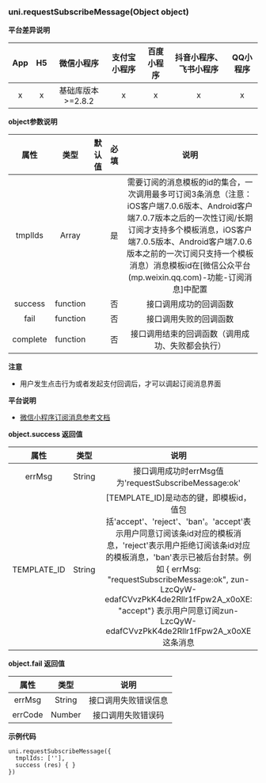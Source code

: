 ### uni.requestSubscribeMessage(Object object)

 
**平台差异说明**

|App|H5	|微信小程序				|支付宝小程序	|百度小程序	|抖音小程序、飞书小程序	|QQ小程序	|
|:-:	|:-:|:-:							|:-:					|:-:				|:-:				|:-:			|
|x		|x	|基础库版本>=2.8.2|x						|x					|x					|x				|

**object参数说明**

|属性			|类型			|默认值	|必填	|说明																																																																																																																																																|
|:-:			|:-:			|:-:		|:-:	|:-:																																																																																																																																																|
|tmplIds	|Array		|				|是		|需要订阅的消息模板的id的集合，一次调用最多可订阅3条消息（注意：iOS客户端7.0.6版本、Android客户端7.0.7版本之后的一次性订阅/长期订阅才支持多个模板消息，iOS客户端7.0.5版本、Android客户端7.0.6版本之前的一次订阅只支持一个模板消息）消息模板id在[微信公众平台(mp.weixin.qq.com)-功能-订阅消息]中配置	|
|success	|function	|				|否		|接口调用成功的回调函数																																																																																																																																							|
|fail			|function	|				|否		|接口调用失败的回调函数																																																																																																																																							|
|complete	|function	|				|否		|接口调用结束的回调函数（调用成功、失败都会执行）																																																																																																																										|


**注意**

- 用户发生点击行为或者发起支付回调后，才可以调起订阅消息界面

**平台说明**

- [微信小程序订阅消息参考文档](https://developers.weixin.qq.com/miniprogram/dev/framework/open-ability/subscribe-message.html)


**object.success 返回值**

|属性				|类型		|说明																																																																																																																																																																														|
|:-:				|:-:		|:-:																																																																																																																																																																														|
|errMsg			|String	|接口调用成功时errMsg值为'requestSubscribeMessage:ok'																																																																																																																																																						|
|TEMPLATE_ID|String| [TEMPLATE_ID]是动态的键，即模板id，值包括'accept'、'reject'、'ban'。'accept'表示用户同意订阅该条id对应的模板消息，'reject'表示用户拒绝订阅该条id对应的模板消息，'ban'表示已被后台封禁。例如 { errMsg: "requestSubscribeMessage:ok", zun-LzcQyW-edafCVvzPkK4de2Rllr1fFpw2A_x0oXE: "accept"} 表示用户同意订阅zun-LzcQyW-edafCVvzPkK4de2Rllr1fFpw2A_x0oXE这条消息|

**object.fail 返回值**

|属性		|类型		|说明									|
|:-:		|:-:		|:-:									|
|errMsg	|String	|接口调用失败错误信息	|
|errCode|Number	|接口调用失败错误码		|

**示例代码**
```
uni.requestSubscribeMessage({
  tmplIds: [''],
  success (res) { }
})
```